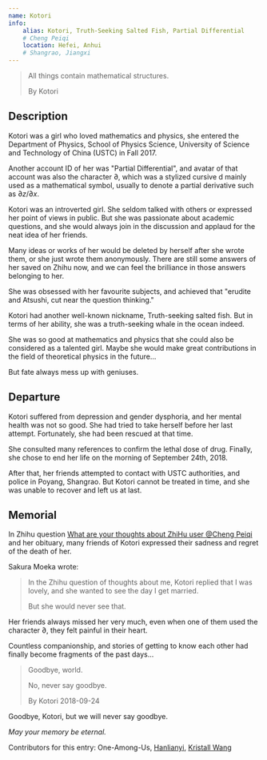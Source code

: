 ```yaml
---
name: Kotori
info:
    alias: Kotori, Truth-Seeking Salted Fish, Partial Differential 
    # Cheng Peiqi
    location: Hefei, Anhui
    # Shangrao, Jiangxi
---
```


> All things contain mathematical structures.
>
> By Kotori

## Description

Kotori was a girl who loved mathematics and physics, she entered the Department of Physics, School of Physics Science, University of Science and Technology of China (USTC) in Fall 2017.

Another account ID of her was "Partial Differential",
and avatar of that account was also the character ∂, which was a stylized cursive d mainly used as a mathematical symbol, usually to denote a partial derivative such as $∂z/∂x$.

Kotori was an introverted girl.
She seldom talked with others or expressed her point of views in public.
But she was passionate about academic questions,
and she would always join in the discussion and applaud for the neat idea of her friends.

Many ideas or works of her would be deleted by herself after she wrote them,
or she just wrote them anonymously.
There are still some answers of her saved on Zhihu now,
and we can feel the brilliance in those answers belonging to her.

She was obsessed with her favourite subjects, and achieved that "erudite and Atsushi, cut near the question thinking."

Kotori had another well-known nickname, Truth-seeking salted fish.
But in terms of her ability, she was a truth-seeking whale in the ocean indeed.

She was so good at mathematics and physics that she could also be considered as a talented girl.
Maybe she would make great contributions in the field of theoretical physics in the future...

But fate always mess up with geniuses.

## Departure

Kotori suffered from depression and gender dysphoria,
and her mental health was not so good.
She had tried to take herself before her last attempt.
Fortunately, she had been rescued at that time.

She consulted many references to confirm the lethal dose of drug.
Finally, she chose to end her life on the morning of September 24th, 2018.

After that, her friends attempted to contact with USTC authorities, and police in Poyang, Shangrao.
But Kotori cannot be treated in time, and she was unable to recover and left us at last.

## Memorial

In Zhihu question [What are your thoughts about ZhiHu user @Cheng Peiqi](https://www.zhihu.com/question/347747351) and her obituary, many friends of Kotori expressed their sadness and regret of the death of her.

Sakura Moeka wrote:

> In the Zhihu question of thoughts about me, Kotori replied that I was lovely, and she wanted to see the day I get married.
>
> But she would never see that.

Her friends always missed her very much,
even when one of them used the character ∂, they felt painful in their heart.

Countless companionship, and stories of getting to know each other had finally become fragments of the past days...

> Goodbye, world.
>
> No, never say goodbye.
>
> By Kotori 2018-09-24

Goodbye, Kotori, but we will never say goodbye.

*May your memory be eternal.*

Contributors for this entry: One-Among-Us, [Hanlianyi](http://twitter.com/HANLIANYI520), [Kristall Wang](https://github.com/KristallWang)
